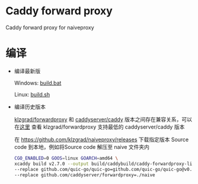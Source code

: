 # Caddy forward proxy

Caddy forward proxy for naiveproxy

# 编译

- 编译最新版

  Windows: [build.bat](build.bat)

  Linux: [build.sh](build.sh)

- 编译历史版本

  [klzgrad/forwardproxy](https://github.com/klzgrad/forwardproxy) 和 [caddyserver/caddy](https://github.com/caddyserver/caddy)
  版本之间存在兼容关系，可以在[这里](https://github.com/klzgrad/forwardproxy/blob/b12c33ecb72c78f652b88e697cf8eec4a8cb6373/go.mod#L6)
  查看 klzgrad/forwardproxy 支持最低的 caddyserver/caddy 版本

  在 https://github.com/klzgrad/naiveproxy/releases 下载指定版本 Source code 到本地，例如将Source code 解压至 naive 文件夹内

  ```bash
  CGO_ENABLED=0 GOOS=linux GOARCH=amd64 \
  xcaddy build v2.7.0 --output build/caddybuild/caddy-forwardproxy-linux-amd64 \
  --replace github.com/quic-go/quic-go=github.com/quic-go/quic-go@v0.41.0 \
  --replace github.com/caddyserver/forwardproxy=./naive
  ```